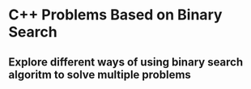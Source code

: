 # C++ Problems Based on Binary Search

## Explore different ways of using binary search algoritm to solve multiple problems
